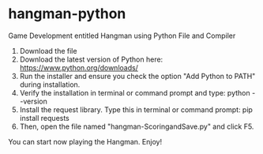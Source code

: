 # hangman-python
Game Development entitled Hangman using Python File and Compiler

1. Download the file
2. Download the latest version of Python here: https://www.python.org/downloads/
3. Run the installer and ensure you check the option "Add Python to PATH" during installation.
4. Verify the installation in terminal or command prompt and type: python --version
5. Install the request library. Type this in terminal or command prompt: pip install requests
6. Then, open the file named "hangman-ScoringandSave.py" and click F5.

You can start now playing the Hangman. Enjoy!


